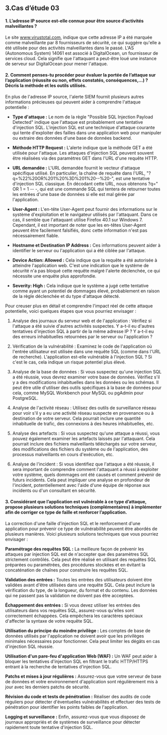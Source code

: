 ## 3.Cas d’étude 03

#### 1. L’adresse IP source est-elle connue pour être source d’activités malveillantes ?

Le site www.virustotal.com,  indique que cette adresse IP a été marquée comme malveillante par 8 fournisseurs de sécurité, ce qui suggère qu'elle a été utilisée pour des activités malveillantes dans le passé. L'AS (Autonomous System) 14061 est associé à DigitalOcean, un fournisseur de services cloud. Cela signifie que l'attaquant a peut-être loué une instance de serveur sur DigitalOcean pour mener l'attaque.

#### 2. Comment penses-tu procéder pour évaluer la portée de l’attaque sur l’application (réussite ou non, effets constatés, conséquences,…) ? Décris la méthode et les outils utilisés.

En plus de l'adresse IP source, l'alerte SIEM fournit plusieurs autres informations précieuses qui peuvent aider à comprendre l'attaque potentielle :

 - **Type d'attaque :** Le nom de la règle "Possible SQL Injection Payload Detected" indique que l'attaque est probablement une tentative d'injection SQL. L'injection SQL est une technique d'attaque courante qui tente d'exploiter des failles dans une application web pour manipuler ou extraire des données d'une base de données backend.

 - **Méthode HTTP Request :** L'alerte indique que la méthode GET a été utilisée pour l'attaque. Les attaques d'injection SQL peuvent souvent être réalisées via des paramètres GET dans l'URL d'une requête HTTP.

 - **URL demandée :** L'URL demandée fournit le vecteur d'attaque spécifique utilisé. En particulier, la chaîne de requête dans l'URL, "?q=%22%20OR%201%20%3D%201%20--%20-", est une tentative d'injection SQL classique. En décodant cette URL, nous obtenons ?q=" OR 1 = 1 -- -, qui est une commande SQL qui tentera de retourner toutes les entrées d'une base de données si elle est mal gérée par l'application.

 - **User-Agent :** L'en-tête User-Agent peut fournir des informations sur le système d'exploitation et le navigateur utilisés par l'attaquant. Dans ce cas, il semble que l'attaquant utilise Firefox 40.1 sur Windows 7. Cependant, il est important de noter que les en-têtes User-Agent peuvent être facilement falsifiés, donc cette information n'est pas nécessairement fiable.

 - **Hostname et Destination IP Address :** Ces informations peuvent aider à identifier le serveur ou l'application qui a été ciblée par l'attaque.

 - **Device Action: Allowed :** Cela indique que la requête a été autorisée à atteindre l'application web. C'est une indication que le système de sécurité n'a pas bloqué cette requête malgré l'alerte déclenchée, ce qui nécessite une enquête plus approfondie.

 - **Severity: High :** Cela indique que le système a jugé cette tentative comme ayant un potentiel de dommages élevé, probablement en raison de la règle déclenchée et du type d'attaque détecté.

Pour creuser plus en détail et comprendre l'impact réel de cette attaque potentielle, voici quelques étapes que vous pourriez envisager :

 1. Analyse des journaux du serveur web et de l'application : Vérifiez si l'attaque a été suivie d'autres activités suspectes. Y a-t-il eu d'autres tentatives d'injection SQL à partir de la même adresse IP ? Y a-t-il eu des erreurs inhabituelles retournées par le serveur ou l'application ?

 2. Vérification de la vulnérabilité : Examinez le code de l'application où l'entrée utilisateur est utilisée dans une requête SQL (comme dans l'URL de recherche). L'application est-elle vulnérable à l'injection SQL ? Si c'est le cas, cela indique un risque potentiel plus élevé.

 3. Analyse de la base de données : Si vous suspectez qu'une injection SQL a été réussie, vous devrez examiner votre base de données. Vérifiez s'il y a des modifications inhabituelles dans les données ou les schémas. Il peut être utile d'utiliser des outils spécifiques à la base de données pour cela, comme MySQL Workbench pour MySQL ou pgAdmin pour PostgreSQL.

 4. Analyse de l'activité réseau : Utilisez des outils de surveillance réseau pour voir s'il y a eu une activité réseau suspecte en provenance ou à destination de votre serveur. Cela pourrait inclure une quantité inhabituelle de trafic, des connexions à des heures inhabituelles, etc.

 5. Analyse des artefacts : Si vous suspectez qu'une attaque a réussi, vous pouvez également examiner les artefacts laissés par l'attaquant. Cela pourrait inclure des fichiers malveillants téléchargés sur votre serveur, des modifications des fichiers du système ou de l'application, des processus malveillants en cours d'exécution, etc.

 6. Analyse de l'incident : Si vous identifiez que l'attaque a été réussie, il sera important de comprendre comment l'attaquant a réussi à exploiter votre système, quels dommages ont été causés et comment prévenir de futurs incidents. Cela peut impliquer une analyse en profondeur de l'incident, potentiellement avec l'aide d'une équipe de réponse aux incidents ou d'un consultant en sécurité.

#### 3. Considérant que l’application est vulnérable à ce type d’attaque, propose plusieurs solutions techniques (complémentaires) à implémenter afin de corriger ce type de faille et renforcer l’application.
La correction d'une faille d'injection SQL et le renforcement d'une application pour prévenir ce type de vulnérabilité peuvent être abordés de plusieurs manières. Voici plusieurs solutions techniques que vous pourriez envisager :

**Paramétrage des requêtes SQL :** La meilleure façon de prévenir les attaques par injection SQL est de n'accepter que des paramètres SQL strictement contrôlés. Cela peut être réalisé en utilisant des requêtes SQL préparées ou paramétrées, des procédures stockées et en évitant la concaténation de chaînes pour construire les requêtes SQL.

**Validation des entrées :** Toutes les entrées des utilisateurs doivent être validées avant d'être utilisées dans une requête SQL. Cela peut inclure la vérification du type, de la longueur, du format et du contenu. Les données qui ne passent pas la validation ne doivent pas être acceptées.

**Échappement des entrées :** Si vous devez utiliser les entrées des utilisateurs dans vos requêtes SQL, assurez-vous qu'elles sont correctement échappées. Cela empêchera les caractères spéciaux d'affecter la syntaxe de votre requête SQL.

**Utilisation du principe du moindre privilège :** Les comptes de base de données utilisés par l'application ne doivent avoir que les privilèges minimales nécessaires pour fonctionner. Cela peut limiter les dégâts en cas d'injection SQL réussie.

**Utilisation d'un pare-feu d'application Web (WAF) :** Un WAF peut aider à bloquer les tentatives d'injection SQL en filtrant le trafic HTTP/HTTPS entrant à la recherche de tentatives d'injection SQL.

**Patchs et mises à jour régulières :** Assurez-vous que votre serveur de base de données et votre environnement d'application sont régulièrement mis à jour avec les derniers patchs de sécurité.

**Révision du code et tests de pénétration :** Réaliser des audits de code réguliers pour détecter d'éventuelles vulnérabilités et effectuer des tests de pénétration pour identifier les points faibles de l'application.

**Logging et surveillance :** Enfin, assurez-vous que vous disposez de journaux appropriés et de systèmes de surveillance pour détecter rapidement toute tentative d'injection SQL.